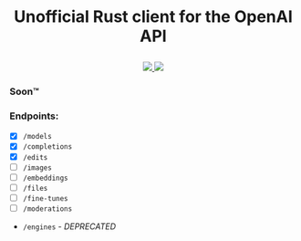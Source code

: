 # <p align="center">Unofficial Rust client for the OpenAI API</p>

<p align="center">
    <a href="https://github.com/lbkolev/openai-rs/blob/master/LICENSE">
        <img src="https://img.shields.io/badge/license-MIT-blue.svg">
    </a>
    <a href="https://github.com/lbkolev/openai-rs/actions?query=workflow%3ACI+branch%3Amaster">
        <img src="https://github.com/lbkolev/openai-rs/actions/workflows/ci.yml/badge.svg">
    </a>
</p>

### Soon™️

### Endpoints:

- [x]   `/models`
- [x]   `/completions`
- [x]   `/edits`
- [ ]   `/images`
- [ ]   `/embeddings`
- [ ]   `/files`
- [ ]   `/fine-tunes`
- [ ]   `/moderations`
- `/engines` - *DEPRECATED*
